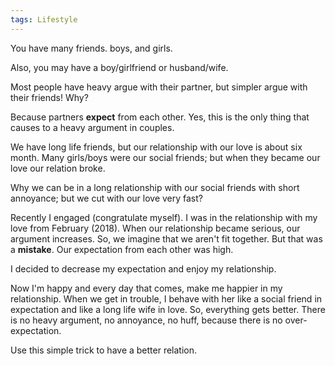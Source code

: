 ```yaml
---
tags: Lifestyle
---
```


You have many friends. boys, and girls.

Also, you may have a boy/girlfriend or husband/wife.

Most people have heavy argue with their partner, but simpler argue with their friends! Why?

Because partners **expect** from each other. Yes, this is the only thing that causes to a heavy argument in couples.

We have long life friends, but our relationship with our love is about six month.
Many girls/boys were our social friends; but when they became our love our relation broke.

Why we can be in a long relationship with our social friends with short annoyance; but we cut with our love very fast?

Recently I engaged (congratulate myself).
I was in the relationship with my love from February (2018).
When our relationship became serious, our argument increases.
So, we imagine that we aren't fit together.
But that was a **mistake**.
Our expectation from each other was high.

I decided to decrease my expectation and enjoy my relationship.

Now I'm happy and every day that comes, make me happier in my relationship.
When we get in trouble, I behave with her like a social friend in expectation and like a long life wife in love. So, everything gets better.
There is no heavy argument, no annoyance, no huff, because there is no over-expectation.

Use this simple trick to have a better relation.
